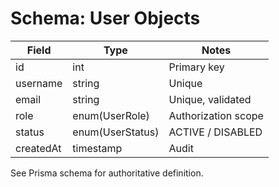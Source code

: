 # Schema: User Objects

| Field | Type | Notes |
| ----- | ---- | ----- |
| id | int | Primary key |
| username | string | Unique |
| email | string | Unique, validated |
| role | enum(UserRole) | Authorization scope |
| status | enum(UserStatus) | ACTIVE / DISABLED |
| createdAt | timestamp | Audit |

See Prisma schema for authoritative definition.
